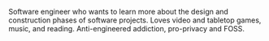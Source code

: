 Software engineer who wants to learn more about the design and construction phases of software projects. Loves video and tabletop games, music, and reading. Anti-engineered addiction, pro-privacy and FOSS.
